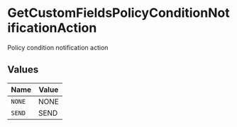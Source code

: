 # GetCustomFieldsPolicyConditionNotificationAction

Policy condition notification action


## Values

| Name   | Value  |
| ------ | ------ |
| `NONE` | NONE   |
| `SEND` | SEND   |